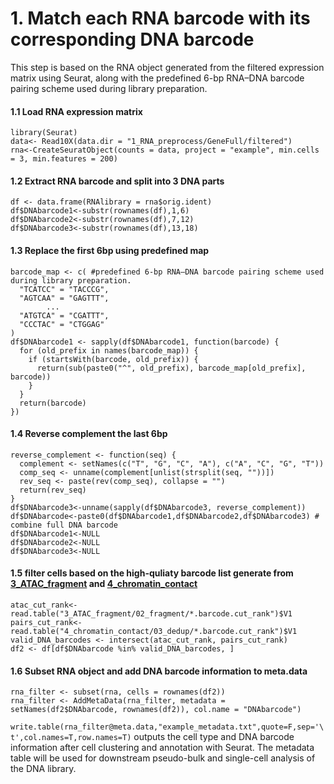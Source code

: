 # 1. Match each RNA barcode with its corresponding DNA barcode

This step is based on the RNA object generated from the filtered expression matrix using Seurat, along with the predefined 6-bp RNA–DNA barcode pairing scheme used during library preparation.

#### 1.1 Load RNA expression matrix
```
library(Seurat)
data<- Read10X(data.dir = "1_RNA_preprocess/GeneFull/filtered")
rna<-CreateSeuratObject(counts = data, project = "example", min.cells = 3, min.features = 200)
```

#### 1.2 Extract RNA barcode and split into 3 DNA parts
```
df <- data.frame(RNAlibrary = rna$orig.ident)
df$DNAbarcode1<-substr(rownames(df),1,6)
df$DNAbarcode2<-substr(rownames(df),7,12)
df$DNAbarcode3<-substr(rownames(df),13,18)
```

#### 1.3 Replace the first 6bp using predefined map
```
barcode_map <- c( #predefined 6-bp RNA–DNA barcode pairing scheme used during library preparation.
  "TCATCC" = "TACCCG",
  "AGTCAA" = "GAGTTT",
        ...
  "ATGTCA" = "CGATTT",
  "CCCTAC" = "CTGGAG"
)
df$DNAbarcode1 <- sapply(df$DNAbarcode1, function(barcode) {
  for (old_prefix in names(barcode_map)) {
    if (startsWith(barcode, old_prefix)) {
      return(sub(paste0("^", old_prefix), barcode_map[old_prefix], barcode))
    }
  }
  return(barcode)
})
```

#### 1.4 Reverse complement the last 6bp
```
reverse_complement <- function(seq) {
  complement <- setNames(c("T", "G", "C", "A"), c("A", "C", "G", "T"))
  comp_seq <- unname(complement[unlist(strsplit(seq, ""))])
  rev_seq <- paste(rev(comp_seq), collapse = "")
  return(rev_seq)
}
df$DNAbarcode3<-unname(sapply(df$DNAbarcode3, reverse_complement))
df$DNAbarcode<-paste0(df$DNAbarcode1,df$DNAbarcode2,df$DNAbarcode3) # combine full DNA barcode
df$DNAbarcode1<-NULL
df$DNAbarcode2<-NULL
df$DNAbarcode3<-NULL
```

#### 1.5 filter cells based on the high-quliaty barcode list generate from [3_ATAC_fragment](https://github.com/monnneee/scHiCAR/edit/v2/3_ATAC_fragment) and [4_chromatin_contact](https://github.com/monnneee/scHiCAR/edit/v2/4_chromatin_contact)
```
atac_cut_rank<-read.table("3_ATAC_fragment/02_fragment/*.barcode.cut_rank")$V1
pairs_cut_rank<-read.table("4_chromatin_contact/03_dedup/*.barcode.cut_rank")$V1
valid_DNA_barcodes <- intersect(atac_cut_rank, pairs_cut_rank)
df2 <- df[df$DNAbarcode %in% valid_DNA_barcodes, ]
```

#### 1.6 Subset RNA object and add DNA barcode information to meta.data
```
rna_filter <- subset(rna, cells = rownames(df2))
rna_filter <- AddMetaData(rna_filter, metadata = setNames(df2$DNAbarcode, rownames(df2)), col.name = "DNAbarcode")
```

`write.table(rna_filter@meta.data,"example_metadata.txt",quote=F,sep='\t',col.names=T,row.names=T)` outputs the cell type and DNA barcode information after cell clustering and annotation with Seurat. The metadata table will be used for downstream pseudo-bulk and single-cell analysis of the DNA library.
